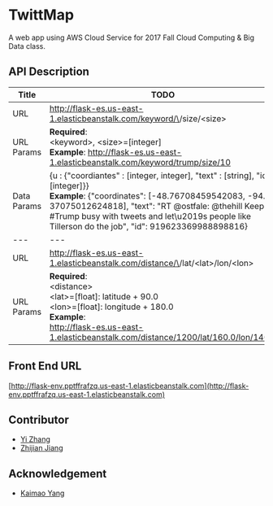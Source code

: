 # TwittMap
A web app using AWS Cloud Service for 2017 Fall Cloud Computing & Big Data class.

## API Description

| Title| TODO |   
|---|---|   
| URL | http://flask-es.us-east-1.elasticbeanstalk.com/keyword/\<keyword>/size/\<size> |   
| URL Params | **Required**: <br> \<keyword>, \<size>=[integer] <br>**Example**: http://flask-es.us-east-1.elasticbeanstalk.com/keyword/trump/size/10 |   
| Data Params | {u : {"coordiantes" : [integer, integer], "text" : [string],     "id" : [integer]}} <br> **Example**: {"coordinates": [-48.76708459542083, -94.    37075012624818], "text": "RT @ostfale: @thehill Keep #Trump busy with tweets     and let\u2019s people like Tillerson do the job", "id": 919623369988898816}     |   
|---|---|   
| URL | http://flask-es.us-east-1.elasticbeanstalk.com/distance/\<distance>/lat/\<lat>/lon/\<lon> |   
| URL Params | **Required**: <br> \<distance> <br> \<lat>=[float]: latitude + 90.0 <br> \<lon>=[float]: longitude + 180.0 <br>**Example**: <br>http://flask-es.us-east-1.elasticbeanstalk.com/distance/1200/lat/160.0/lon/140.0|   


## Front End URL
[http://flask-env.pptffrafzq.us-east-1.elasticbeanstalk.com](http://flask-env.pptffrafzq.us-east-1.elasticbeanstalk.com)

## Contributor
* [Yi Zhang](https://github.com/sxsx1xsxs)
* [Zhijian Jiang](https://github.com/ZhijianJiang)

## Acknowledgement
* [Kaimao Yang](https://github.com/ReggieYang)

